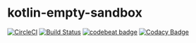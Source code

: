 # kotlin-empty-sandbox

[![CircleCI](https://circleci.com/gh/audkar/kotlin-empty-sandbox.svg?style=svg)](https://circleci.com/gh/audkar/kotlin-empty-sandbox)
[![Build Status](https://app.bitrise.io/app/3fd6dfa117e17d9f/status.svg?token=0zf3NdPZoi0O5MDiExI-YQ&branch=master)](https://app.bitrise.io/app/3fd6dfa117e17d9f)
[![codebeat badge](https://codebeat.co/badges/f934350e-9fac-456c-9586-71d4bd99eea3)](https://codebeat.co/projects/github-com-audkar-kotlin-empty-sandbox-master)
[![Codacy Badge](https://api.codacy.com/project/badge/Grade/87753dd69be04d3a8fb139b6e2b6fd75)](https://www.codacy.com/app/audrius.karosevicius/kotlin-empty-sandbox?utm_source=github.com&amp;utm_medium=referral&amp;utm_content=audkar/kotlin-empty-sandbox&amp;utm_campaign=Badge_Grade)
